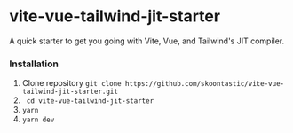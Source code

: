 # vite-vue-tailwind-jit-starter

A quick starter to get you going with Vite, Vue, and Tailwind's JIT compiler.

### Installation
1. Clone repository
``` git clone https://github.com/skoontastic/vite-vue-tailwind-jit-starter.git ```
2. ``` cd vite-vue-tailwind-jit-starter```
3. ``` yarn ```
4. ``` yarn dev ```
